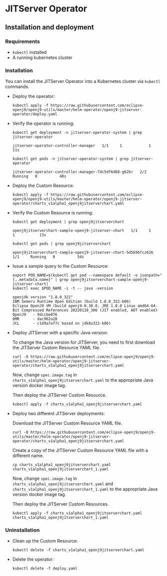 # JITServer Operator 

## Installation and deployment

### Requirements
- `kubectl` installed
- A running kubernetes cluster

### Installation
You can install the JITServer Operator into a Kubernetes cluster via `kubectl` commands.

- Deploy the operator:
  
  ```
  kubectl apply -f https://raw.githubusercontent.com/eclipse-openj9/openj9-utils/master/helm-operator/openj9-jitserver-operator/deploy.yaml
  ```

- Verify the operator is running:
  
  ```
  kubectl get deployment -n jitserver-operator-system | grep jitserver-operator
  
  jitserver-operator-controller-manager   1/1     1            1           11s
  ```
  
  ```
  kubectl get pods -n jitserver-operator-system | grep jitserver-operator
  
  jitserver-operator-controller-manager-7dc5df6d68-g62kr   2/2     Running   0          48s
  ```

- Deploy the Custom Resource:
  
  ```
  kubectl apply -f https://raw.githubusercontent.com/eclipse-openj9/openj9-utils/master/helm-operator/openj9-jitserver-operator/charts_v1alpha1_openj9jitserverchart.yaml
  ```

- Verify the Custom Resource is running:
  
  ```
  kubectl get deployment | grep openj9jitserverchart
  
  openj9jitserverchart-sample-openj9-jitserver-chart   1/1     1            1           13s
  ```
  
  ```
  kubectl get pods | grep openj9jitserverchart
  
  openj9jitserverchart-sample-openj9-jitserver-chart-5d5696fcz626   1/1     Running   0          54s
  ```

- Issue a sample query to the Custom Resource:
  
  ```
  export POD_NAME=$(kubectl get pod --namespace default -o jsonpath="{..metadata.name}" | grep openj9jitserverchart-sample-openj9-jitserver-chart)
  kubectl exec $POD_NAME -i -t -- java -version
  
  openjdk version "1.8.0_322"
  IBM Semeru Runtime Open Edition (build 1.8.0_322-b06)
  Eclipse OpenJ9 VM (build openj9-0.30.0, JRE 1.8.0 Linux amd64-64-Bit Compressed References 20220128_306 (JIT enabled, AOT enabled)
  OpenJ9   - 9dccbe076
  OMR      - dac962a28
  JCL      - c1d9a7af7c based on jdk8u322-b06)
  ```
  
- Deploy JITServer with a specific Java version:
  
  To change the Java version for JITServer, you need to first download the JITServer Custom Resource YAML file.
  ```
  curl -O https://raw.githubusercontent.com/eclipse-openj9/openj9-utils/master/helm-operator/openj9-jitserver-operator/charts_v1alpha1_openj9jitserverchart.yaml
  ```
  
  Now, change `spec.image.tag` in `charts_v1alpha1_openj9jitserverchart.yaml` to the appropriate Java version docker image tag.
  
  Then deploy the JITServer Custom Resource.
  ```
  kubectl apply -f charts_v1alpha1_openj9jitserverchart.yaml
  ```

- Deploy two different JITServer deployments:
  
  Download the JITServer Custom Resource YAML file.
  ```
  curl -O https://raw.githubusercontent.com/eclipse-openj9/openj9-utils/master/helm-operator/openj9-jitserver-operator/charts_v1alpha1_openj9jitserverchart.yaml
  ```
  
  Create a copy of the JITServer Custom Resource YAML file with a different name.
  ```
  cp charts_v1alpha1_openj9jitserverchart.yaml charts_v1alpha1_openj9jitserverchart_1.yaml
  ```
  
  Now, change `spec.image.tag` in `charts_v1alpha1_openj9jitserverchart.yaml` and `charts_v1alpha1_openj9jitserverchart_1.yaml` to the appropriate Java version docker image tag.
  
  Then deploy the JITServer Custom Resources.
  ```
  kubectl apply -f charts_v1alpha1_openj9jitserverchart.yaml charts_v1alpha1_openj9jitserverchart_1.yaml
  ```

### Uninstallation
- Clean up the Custom Resource:
  ```
  kubectl delete -f charts_v1alpha1_openj9jitserverchart.yaml
  ```
  
- Delete the operator:
  ```
  kubectl delete -f deploy.yaml
  ```

